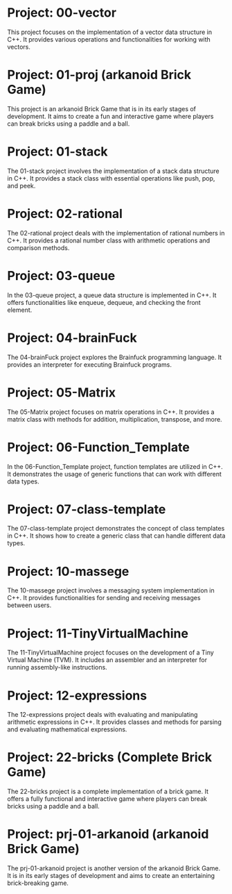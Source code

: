 # Project: 00-vector

This project focuses on the implementation of a vector data structure in C++. It provides various operations and functionalities for working with vectors.

# Project: 01-proj (arkanoid Brick Game)

This project is an arkanoid Brick Game that is in its early stages of development. It aims to create a fun and interactive game where players can break bricks using a paddle and a ball.

# Project: 01-stack

The 01-stack project involves the implementation of a stack data structure in C++. It provides a stack class with essential operations like push, pop, and peek.

# Project: 02-rational

The 02-rational project deals with the implementation of rational numbers in C++. It provides a rational number class with arithmetic operations and comparison methods.

# Project: 03-queue

In the 03-queue project, a queue data structure is implemented in C++. It offers functionalities like enqueue, dequeue, and checking the front element.

# Project: 04-brainFuck

The 04-brainFuck project explores the Brainfuck programming language. It provides an interpreter for executing Brainfuck programs.

# Project: 05-Matrix

The 05-Matrix project focuses on matrix operations in C++. It provides a matrix class with methods for addition, multiplication, transpose, and more.

# Project: 06-Function_Template

In the 06-Function_Template project, function templates are utilized in C++. It demonstrates the usage of generic functions that can work with different data types.

# Project: 07-class-template

The 07-class-template project demonstrates the concept of class templates in C++. It shows how to create a generic class that can handle different data types.

# Project: 10-massege

The 10-massege project involves a messaging system implementation in C++. It provides functionalities for sending and receiving messages between users.

# Project: 11-TinyVirtualMachine

The 11-TinyVirtualMachine project focuses on the development of a Tiny Virtual Machine (TVM). It includes an assembler and an interpreter for running assembly-like instructions.

# Project: 12-expressions

The 12-expressions project deals with evaluating and manipulating arithmetic expressions in C++. It provides classes and methods for parsing and evaluating mathematical expressions.

# Project: 22-bricks (Complete Brick Game)

The 22-bricks project is a complete implementation of a brick game. It offers a fully functional and interactive game where players can break bricks using a paddle and a ball.

# Project: prj-01-arkanoid (arkanoid Brick Game)

The prj-01-arkanoid project is another version of the arkanoid Brick Game. It is in its early stages of development and aims to create an entertaining brick-breaking game.